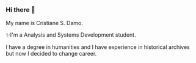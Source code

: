 ### Hi there 👋

My name is Cristiane S. Damo. 

✨I'm a Analysis and Systems Development student. 

I have a degree in humanities and I have experience in historical archives but now I decided to change career.

<!--
**csdamo/csdamo** is a ✨ _special_ ✨ repository because its `README.md` (this file) appears on your GitHub profile.

Here are some ideas to get you started:

- 🔭 I’m currently working on ...
- 🌱 I’m currently learning ...
- 👯 I’m looking to collaborate on ...
- 🤔 I’m looking for help with ...
- 💬 Ask me about ...
- 📫 How to reach me: ...
- 😄 Pronouns: ...
- ⚡ Fun fact: ...
-->
